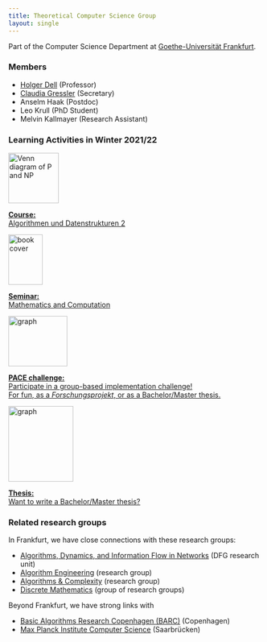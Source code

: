 ```yaml
---
title: Theoretical Computer Science Group
layout: single
---
```

Part of the Computer Science Department at [Goethe-Universität Frankfurt](https://www.uni-frankfurt.de).

### Members

- [Holger Dell](/~dell) (Professor)
- [Claudia Gressler](https://www.ae.cs.uni-frankfurt.de/staff/claudia_gressler.html) (Secretary)
- Anselm Haak (Postdoc)
- Leo Krull (PhD Student)
- Melvin Kallmayer (Research Assistant)
<!-- **You? We're hiring 2 people (PhD/Postdoc), see our [call for applications](positions/).** -->

### Learning Activities in Winter 2021/22

<div class="course-list">
<a href="/algo2/">
<div class="course-img">
<img src="/algo2/pnp.svg" alt="Venn diagram of P and NP" width="100" height="100">
</div>
<div class="course-desc">

**Course:**\
Algorithmen und Datenstrukturen 2

</div>
</a>
<a href="/seminar/wigderson/">
<div class="course-img">
<img src="/seminar/wigderson-cover.jpg" alt="book cover" width="68" height="100">
</div>
<div class="course-desc">

**Seminar:**\
Mathematics and Computation

</div>
</a>
<a href="/pace/">
<div class="course-img">
<img src="/pace/turtle.svg" alt="graph" width="117" height="100">
</div>
<div class="course-desc">

**PACE challenge:**\
Participate in a group-based implementation challenge!\
For fun, as a _Forschungsprojekt_, or as a Bachelor/Master thesis.

</div>
</a>
<a href="/teaching/project-ideas/">
<div class="course-img">
<img src="/teaching/cr.png" alt="graph" width="129" height="150">
</div>
<div class="course-desc">

**Thesis:**\
Want to write a Bachelor/Master thesis?

</div>
</a>
</div>

### Related research groups

In Frankfurt, we have close connections with these research groups:

- [Algorithms, Dynamics, and Information Flow in Networks](https://adyn.cs.uni-frankfurt.de/) (DFG research unit)
- [Algorithm Engineering](https://ae.cs.uni-frankfurt.de/) (research group)
- [Algorithms & Complexity](https://algo.cs.uni-frankfurt.de/) (research group)
- [Discrete Mathematics](https://www.uni-frankfurt.de/46104797/Diskrete_Mathematik) (group of research groups)

Beyond Frankfurt, we have strong links with

- [Basic Algorithms Research Copenhagen (BARC)](https://barc.ku.dk/) (Copenhagen)
- [Max Planck Institute Computer Science](https://www.mpi-inf.mpg.de/departments/algorithms-complexity) (Saarbrücken)
